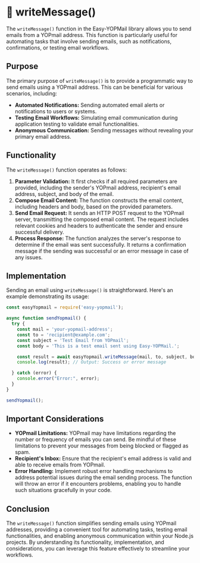 # 📝 writeMessage()

The `writeMessage()` function in the Easy-YOPMail library allows you to send emails from a YOPmail address. This function is particularly useful for automating tasks that involve sending emails, such as notifications, confirmations, or testing email workflows.

## Purpose

The primary purpose of `writeMessage()` is to provide a programmatic way to send emails using a YOPmail address. This can be beneficial for various scenarios, including:

- **Automated Notifications:** Sending automated email alerts or notifications to users or systems.
- **Testing Email Workflows:** Simulating email communication during application testing to validate email functionalities.
- **Anonymous Communication:** Sending messages without revealing your primary email address.

## Functionality

The `writeMessage()` function operates as follows:

1. **Parameter Validation:** It first checks if all required parameters are provided, including the sender's YOPmail address, recipient's email address, subject, and body of the email.
2. **Compose Email Content:** The function constructs the email content, including headers and body, based on the provided parameters.
3. **Send Email Request:**  It sends an HTTP POST request to the YOPmail server, transmitting the composed email content. The request includes relevant cookies and headers to authenticate the sender and ensure successful delivery.
4. **Process Response:** The function analyzes the server's response to determine if the email was sent successfully. It returns a confirmation message if the sending was successful or an error message in case of any issues.

## Implementation

Sending an email using `writeMessage()` is straightforward. Here's an example demonstrating its usage:

```javascript
const easyYopmail = require('easy-yopmail');

async function sendYopmail() {
  try {
    const mail = 'your-yopmail-address'; 
    const to = 'recipient@example.com'; 
    const subject = 'Test Email from YOPmail'; 
    const body = 'This is a test email sent using Easy-YOPMail.'; 

    const result = await easyYopmail.writeMessage(mail, to, subject, body);
    console.log(result); // Output: Success or error message

  } catch (error) {
    console.error("Error:", error);
  }
}

sendYopmail();
```

## Important Considerations

- **YOPmail Limitations:**  YOPmail may have limitations regarding the number or frequency of emails you can send. Be mindful of these limitations to prevent your messages from being blocked or flagged as spam.
- **Recipient's Inbox:** Ensure that the recipient's email address is valid and able to receive emails from YOPmail.
- **Error Handling:** Implement robust error handling mechanisms to address potential issues during the email sending process. The function will throw an error if it encounters problems, enabling you to handle such situations gracefully in your code.

## Conclusion

The `writeMessage()` function simplifies sending emails using YOPmail addresses, providing a convenient tool for automating tasks, testing email functionalities, and enabling anonymous communication within your Node.js projects. By understanding its functionality, implementation, and considerations, you can leverage this feature effectively to streamline your workflows. 
